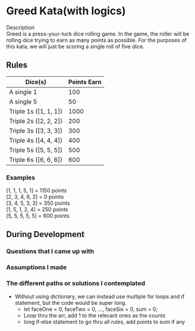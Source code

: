 # Greed Kata(with logics)
Description\
Greed is a press-your-luck dice rolling game. In the game, the roller will be rolling dice trying to earn as many points as possible. For the purposes of this kata, we will just be scoring a single roll of five dice.
## Rules

Dice(s)                 | Points Earn
----------------------- | -----------
A single 1              | 100
A single 5              | 50
Triple 1s (\[1, 1, 1\]) | 1000
Triple 2s (\[2, 2, 2\]) | 200
Triple 3s (\[3, 3, 3\]) | 300
Triple 4s (\[4, 4, 4\]) | 400
Triple 5s (\[5, 5, 5\]) | 500
Triple 6s (\[6, 6, 6\]) | 600

### Examples

\[1, 1, 1, 5, 1\] = 1150 points\
\[2, 3, 4, 6, 2\] = 0 points\
\[3, 4, 5, 3, 3\] = 350 points\
\[1, 5, 1, 2, 4\] = 250 points\
\[5, 5, 5, 5, 5\] = 600 points

## During Development

### Questions that I came up with


### Assumptions I made


### The different paths or solutions I contemplated
- Without using dictionary, we can instead use multiple for loops and if statement, but the code would be super long. 
    - let faceOne = 0, faceTwo = 0, ..., faceSix = 0, sum = 0;
    - Loop thru the arr, add 1 to the relevant ones as the counts
    - long if-else statement to go thru all rules, add points to sum if any